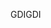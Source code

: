 <span data-ttu-id="30c3a-101">GDI</span><span class="sxs-lookup"><span data-stu-id="30c3a-101">GDI</span></span>